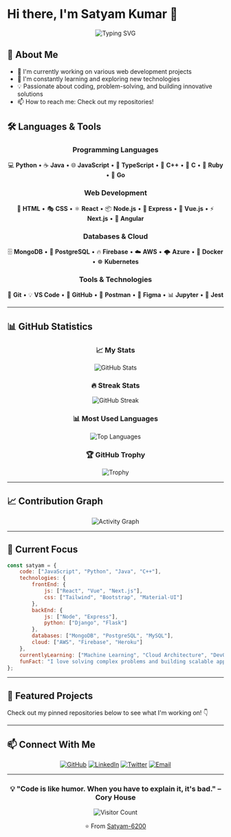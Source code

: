 # Hi there, I'm Satyam Kumar 👋

<div align="center">
  <img src="https://readme-typing-svg.herokuapp.com?font=Fira+Code&pause=1000&color=2E9EF7&center=true&vCenter=true&width=435&lines=Welcome+to+my+GitHub+Profile!;Full+Stack+Developer;Always+Learning+New+Things" alt="Typing SVG" />
</div>

## 🚀 About Me

- 🔭 I'm currently working on various web development projects
- 🌱 I'm constantly learning and exploring new technologies
- 💡 Passionate about coding, problem-solving, and building innovative solutions
- 📫 How to reach me: Check out my repositories!

## 🛠️ Languages & Tools

<div align="center">
  
### Programming Languages
💻 **Python** • ☕ **Java** • 🌐 **JavaScript** • 📱 **TypeScript** • 🔷 **C++** • 🎯 **C** • 💎 **Ruby** • 🐹 **Go**

### Web Development
🎨 **HTML** • 🎭 **CSS** • ⚛️ **React** • 📦 **Node.js** • 🚀 **Express** • 🌟 **Vue.js** • ⚡ **Next.js** • 🎪 **Angular**

### Databases & Cloud
🗄️ **MongoDB** • 🐘 **PostgreSQL** • 🔥 **Firebase** • ☁️ **AWS** • 🌩️ **Azure** • 🐳 **Docker** • ☸️ **Kubernetes**

### Tools & Technologies
🔧 **Git** • 💡 **VS Code** • 🐙 **GitHub** • 🔬 **Postman** • 🎨 **Figma** • 📊 **Jupyter** • 🧪 **Jest**

</div>

---

## 📊 GitHub Statistics

<div align="center">
  
### 📈 My Stats
![GitHub Stats](https://github-readme-stats.vercel.app/api?username=Satyam-6200&show_icons=true&theme=radical&hide_border=true&count_private=true)

### 🔥 Streak Stats
![GitHub Streak](https://github-readme-streak-stats.herokuapp.com/?user=Satyam-6200&theme=radical&hide_border=true)

### 📊 Most Used Languages
![Top Languages](https://github-readme-stats.vercel.app/api/top-langs/?username=Satyam-6200&layout=compact&theme=radical&hide_border=true&langs_count=8)

### 🏆 GitHub Trophy
![Trophy](https://github-profile-trophy.vercel.app/?username=Satyam-6200&theme=radical&no-frame=true&no-bg=true&column=7&margin-w=15&margin-h=15)

</div>

---

## 📈 Contribution Graph

<div align="center">
  
![Activity Graph](https://github-readme-activity-graph.vercel.app/graph?username=Satyam-6200&theme=react-dark&hide_border=true)

</div>

---

## 🎯 Current Focus

```javascript
const satyam = {
    code: ["JavaScript", "Python", "Java", "C++"],
    technologies: {
        frontEnd: {
            js: ["React", "Vue", "Next.js"],
            css: ["Tailwind", "Bootstrap", "Material-UI"]
        },
        backEnd: {
            js: ["Node", "Express"],
            python: ["Django", "Flask"]
        },
        databases: ["MongoDB", "PostgreSQL", "MySQL"],
        cloud: ["AWS", "Firebase", "Heroku"]
    },
    currentlyLearning: ["Machine Learning", "Cloud Architecture", "DevOps"],
    funFact: "I love solving complex problems and building scalable applications!"
};
```

---

## 🌟 Featured Projects

Check out my pinned repositories below to see what I'm working on! 👇

---

## 📫 Connect With Me

<div align="center">
  
[![GitHub](https://img.shields.io/badge/GitHub-100000?style=for-the-badge&logo=github&logoColor=white)](https://github.com/Satyam-6200)
[![LinkedIn](https://img.shields.io/badge/LinkedIn-0077B5?style=for-the-badge&logo=linkedin&logoColor=white)](https://linkedin.com)
[![Twitter](https://img.shields.io/badge/Twitter-1DA1F2?style=for-the-badge&logo=twitter&logoColor=white)](https://twitter.com)
[![Email](https://img.shields.io/badge/Email-D14836?style=for-the-badge&logo=gmail&logoColor=white)](mailto:your.email@example.com)

</div>

---

<div align="center">
  
### 💡 "Code is like humor. When you have to explain it, it's bad." – Cory House

![Visitor Count](https://profile-counter.glitch.me/Satyam-6200/count.svg)

⭐️ From [Satyam-6200](https://github.com/Satyam-6200)

</div>
